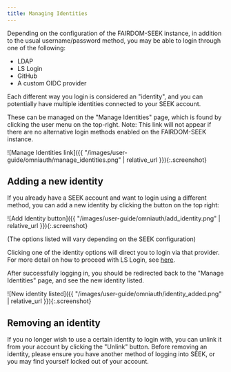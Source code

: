 ```yaml
---
title: Managing Identities
---
```


Depending on the configuration of the FAIRDOM-SEEK instance, in addition to the usual username/password method,
you may be able to login through one of the following:
 * LDAP
 * LS Login
 * GitHub
 * A custom OIDC provider

Each different way you login is considered an "identity", and you can potentially have multiple identities connected
to your SEEK account.

These can be managed on the "Manage Identities" page, which is found by clicking the user menu on the top-right.
Note: This link will not appear if there are no alternative login methods enabled on the FAIRDOM-SEEK instance.

![Manage Identities link]({{ "/images/user-guide/omniauth/manage_identities.png" | relative_url }}){:.screenshot}

<a name="add-identity"></a>
## Adding a new identity

If you already have a SEEK account and want to login using a different method, you can add a new identity by clicking the button on the top right:

![Add Identity button]({{ "/images/user-guide/omniauth/add_identity.png" | relative_url }}){:.screenshot}

(The options listed will vary depending on the SEEK configuration)

Clicking one of the identity options will direct you to login via that provider.
For more detail on how to proceed with LS Login, see [here](aai#aai-flow).

After successfully logging in, you should be redirected back to the "Manage Identities" page, and see the new identity listed.

![New identity listed]({{ "/images/user-guide/omniauth/identity_added.png" | relative_url }}){:.screenshot}

## Removing an identity

If you no longer wish to use a certain identity to login with, you can unlink it from your account by clicking the "Unlink" button.
Before removing an identity, please ensure you have another method of logging into SEEK, or you may find yourself locked out of your account.
